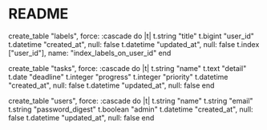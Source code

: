 # README

create_table "labels", force: :cascade do |t|
    t.string "title"
    t.bigint "user_id"
    t.datetime "created_at", null: false
    t.datetime "updated_at", null: false
    t.index ["user_id"], name: "index_labels_on_user_id"
  end

  create_table "tasks", force: :cascade do |t|
    t.string "name"
    t.text "detail"
    t.date "deadline"
    t.integer "progress"
    t.integer "priority"
    t.datetime "created_at", null: false
    t.datetime "updated_at", null: false
  end

  create_table "users", force: :cascade do |t|
    t.string "name"
    t.string "email"
    t.string "password_digest"
    t.boolean "admin"
    t.datetime "created_at", null: false
    t.datetime "updated_at", null: false
  end